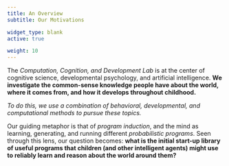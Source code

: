 ```yaml
---
title: An Overview
subtitle: Our Motivations

widget_type: blank
active: true

weight: 10
---
```


The _Computation, Cognition, and Development Lab_ is at the center of cognitive
science, developmental psychology, and artificial intelligence. **We investigate
the common-sense knowledge people have about the world, where it comes from,
and how it develops throughout childhood.**

_To do this, we use a combination of behavioral, developmental, and computational
methods to pursue these topics._

Our guiding metaphor is that of _program induction_, and the mind as learning, 
generating, and running different _probabilistic programs_. Seen through this
lens, our question becomes: **what is the initial start-up library of useful 
programs that children (and other intelligent agents) might use to reliably
learn and reason about the world around them?**
